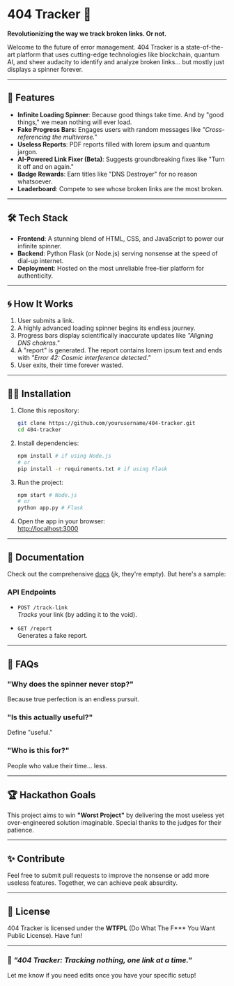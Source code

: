 
# 404 Tracker 🚨  

**Revolutionizing the way we track broken links. Or not.**  

Welcome to the future of error management. 404 Tracker is a state-of-the-art platform that uses cutting-edge technologies like blockchain, quantum AI, and sheer audacity to identify and analyze broken links... but mostly just displays a spinner forever.  

---

## 🌟 Features  

- **Infinite Loading Spinner**: Because good things take time. And by "good things," we mean nothing will ever load.  
- **Fake Progress Bars**: Engages users with random messages like *"Cross-referencing the multiverse."*  
- **Useless Reports**: PDF reports filled with lorem ipsum and quantum jargon.  
- **AI-Powered Link Fixer (Beta)**: Suggests groundbreaking fixes like "Turn it off and on again."  
- **Badge Rewards**: Earn titles like "DNS Destroyer" for no reason whatsoever.  
- **Leaderboard**: Compete to see whose broken links are the most broken.  

---

## 🛠️ Tech Stack  

- **Frontend**: A stunning blend of HTML, CSS, and JavaScript to power our infinite spinner.  
- **Backend**: Python Flask (or Node.js) serving nonsense at the speed of dial-up internet.  
- **Deployment**: Hosted on the most unreliable free-tier platform for authenticity.  

---

## 🌀 How It Works  

1. User submits a link.  
2. A highly advanced loading spinner begins its endless journey.  
3. Progress bars display scientifically inaccurate updates like *"Aligning DNS chakras."*  
4. A "report" is generated. The report contains lorem ipsum text and ends with *"Error 42: Cosmic interference detected."*  
5. User exits, their time forever wasted.  

---

## 🧑‍🔧 Installation  

1. Clone this repository:  
   ```bash
   git clone https://github.com/yourusername/404-tracker.git
   cd 404-tracker
   ```  

2. Install dependencies:  
   ```bash
   npm install # if using Node.js
   # or
   pip install -r requirements.txt # if using Flask
   ```  

3. Run the project:  
   ```bash
   npm start # Node.js
   # or
   python app.py # Flask
   ```  

4. Open the app in your browser:  
   [http://localhost:3000](http://localhost:3000)  

---

## 📖 Documentation  

Check out the comprehensive [docs](./docs) (jk, they're empty). But here's a sample:  

### API Endpoints  
- `POST /track-link`  
  *Tracks* your link (by adding it to the void).  

- `GET /report`  
  Generates a fake report.  

---

## 🤔 FAQs  

### "Why does the spinner never stop?"  
Because true perfection is an endless pursuit.  

### "Is this actually useful?"  
Define "useful."  

### "Who is this for?"  
People who value their time... less.  

---

## 🏆 Hackathon Goals  

This project aims to win **"Worst Project"** by delivering the most useless yet over-engineered solution imaginable. Special thanks to the judges for their patience.  

---

## ✨ Contribute  

Feel free to submit pull requests to improve the nonsense or add more useless features. Together, we can achieve peak absurdity.  

---

## 📜 License  

404 Tracker is licensed under the **WTFPL** (Do What The F*** You Want Public License). Have fun!  

---  

### 🚀 *"404 Tracker: Tracking nothing, one link at a time."*  

Let me know if you need edits once you have your specific setup!

